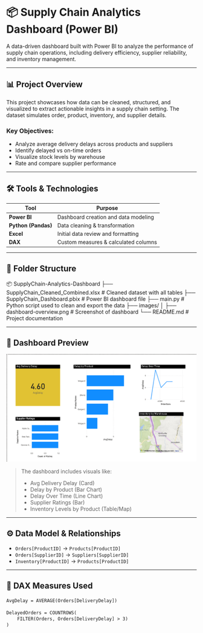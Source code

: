 # 📦 Supply Chain Analytics Dashboard (Power BI)

A data-driven dashboard built with Power BI to analyze the performance of supply chain operations, including delivery efficiency, supplier reliability, and inventory management.

---

## 📊 Project Overview

This project showcases how data can be cleaned, structured, and visualized to extract actionable insights in a supply chain setting. The dataset simulates order, product, inventory, and supplier details.

### Key Objectives:
- Analyze average delivery delays across products and suppliers
- Identify delayed vs on-time orders
- Visualize stock levels by warehouse
- Rate and compare supplier performance

---

## 🛠 Tools & Technologies

| Tool         | Purpose                             |
|--------------|-------------------------------------|
| **Power BI** | Dashboard creation and data modeling |
| **Python (Pandas)** | Data cleaning & transformation      |
| **Excel**    | Initial data review and formatting   |
| **DAX**      | Custom measures & calculated columns |

---

## 📁 Folder Structure
📦 SupplyChain-Analytics-Dashboard
├── SupplyChain_Cleaned_Combined.xlsx # Cleaned dataset with all tables
├── SupplyChain_Dashboard.pbix # Power BI dashboard file
├── main.py # Python script used to clean and export the data
├── images/
│ ├── dashboard-overview.png # Screenshot of dashboard
└── README.md # Project documentation


---

## 📸 Dashboard Preview

![Dashboard Screenshot](images/Dashboard-Overview.png)

> The dashboard includes visuals like:
> - Avg Delivery Delay (Card)
> - Delay by Product (Bar Chart)
> - Delay Over Time (Line Chart)
> - Supplier Ratings (Bar)
> - Inventory Levels by Product (Table/Map)

---

## ⚙ Data Model & Relationships

- `Orders[ProductID]` → `Products[ProductID]`
- `Orders[SupplierID]` → `Suppliers[SupplierID]`
- `Inventory[ProductID]` → `Products[ProductID]`

---

## 🔎 DAX Measures Used

```DAX
AvgDelay = AVERAGE(Orders[DeliveryDelay])

DelayedOrders = COUNTROWS(
    FILTER(Orders, Orders[DeliveryDelay] > 3)
)


